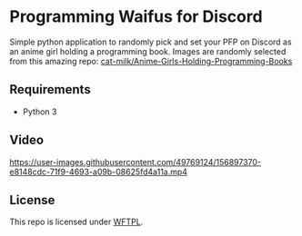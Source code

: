 # Programming Waifus for Discord
Simple python application to randomly pick and set your PFP on Discord as an anime girl holding a programming book.
Images are randomly selected from this amazing repo: [cat-milk/Anime-Girls-Holding-Programming-Books](https://github.com/cat-milk/Anime-Girls-Holding-Programming-Books)

## Requirements
- Python 3

## Video
https://user-images.githubusercontent.com/49769124/156897370-e8148cdc-71f9-4693-a09b-08625fd4a11a.mp4


## License
This repo is licensed under [WFTPL](http://www.wtfpl.net/).
